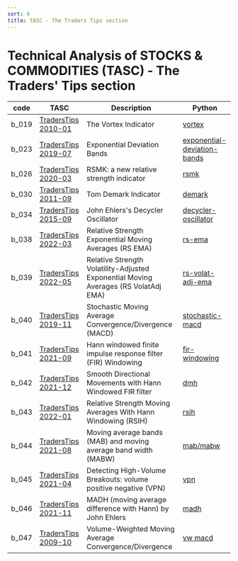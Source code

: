 ```yaml
---
sort: 4
title: TASC - The Traders Tips section 
---
```


# Technical Analysis of STOCKS & COMMODITIES (TASC) - The Traders' Tips section 



| code  | TASC  |  Description |   Python |
| ------------ | ------------ | ------------ | ------------ |
| b_019  | [TradersTips 2010-01](https://traders.com/Documentation/FEEDbk_docs/2010/01/TradersTips.html)  |  The Vortex Indicator |   [vortex](../technical_indicators/b_019_1_vortex_intro_tasc201001/b_019_1_vortex_intro_tasc201001.md) |
| b_023  | [TradersTips 2019-07](https://traders.com/documentation/feedbk_docs/2019/07/traderstips.html)  |  Exponential Deviation Bands |   [exponential-deviation-bands](b_023_1_exponential-deviation-bands_intro_tasc201907/b_023_1_exponential-deviation-bands_intro_tasc201907.md) |
| b_026  | [TradersTips 2020-03](https://traders.com/Documentation/FEEDbk_docs/2020/03/TradersTips.html)  |  RSMK: a new relative strength indicator|   [rsmk](b_026_1_rsmk_intro_tasc202003/b_026_1_rsmk_intro_tasc202003.md) |
| b_030  | [TradersTips 2011-09](http://traders.com/documentation/feedbk_docs/2011/09/traderstips.html)   | Tom Demark Indicator|   [demark](b_030_1_demark_intro_tasc201109/b_030_1_demark_intro_tasc201109.md) |
| b_034  | [TradersTips 2015-09](https://traders.com/documentation/feedbk_docs/2015/09/traderstips.html)  |John Ehlers's Decycler Oscillator |   [decycler-oscillator](b_034_1_decycler-oscillator_intro_tasc201509/b_034_1_decycler-oscillator_intro_tasc201509.md) |
| b_038  | [TradersTips 2022-03](https://traders.com/Documentation/FEEDbk_docs/2022/03/TradersTips.html)   |Relative Strength Exponential Moving Averages (RS EMA)   | [rs-ema](b_038_1_rs-ema_intro_tasc202205_v2/b_038_1_rs-ema_intro_tasc202205_v2.md)  |
| b_039  |  [TradersTips 2022-05](https://traders.com/Documentation/FEEDbk_docs/2022/05/TradersTips.html) |  Relative Strength Volatility-Adjusted Exponential Moving Averages (RS VolatAdj EMA) | [rs-volat-adj-ema](b_039_1_rs-volat-adj-ema_intro_tasc202203/b_039_1_rs-volat-adj-ema_intro_tasc202203.md)  |
| b_040  |   [TradersTips 2019-11](https://traders.com/Documentation/FEEDbk_docs/2019/11/TradersTips.html)  | Stochastic Moving Average Convergence/Divergence (MACD) |[stochastic-macd](b_040_1_stochastic-macd_intro_tasc201911/b_040_1_stochastic-macd_intro_tasc201911.md)  |
| b_041  | [TradersTips 2021-09](http://traders.com/Documentation/FEEDbk_docs/2021/09/TradersTips.html)  |  Hann windowed finite impulse response filter (FIR) Windowing |   [fir-windowing](b_041_1_fir-windowing_intro_tasc202109/b_041_1_fir-windowing_intro_tasc202109.md) |
| b_042  | [TradersTips 2021-12](https://traders.com/Documentation/FEEDbk_docs/2021/12/TradersTips.html)  |  Smooth Directional Movements with Hann Windowed FIR filter |   [dmh](b_042_1_dmh_intro_tasc202112/b_042_1_dmh_intro_tasc202112.md) |
| b_043  | [TradersTips 2022-01](https://traders.com/Documentation/FEEDbk_docs/2022/01/TradersTips.html)  |  Relative Strength Moving Averages With Hann Windowing (RSIH) |   [rsih](b_043_1_rsih_intro_tasc202201/b_043_1_rsih_intro_tasc202201.md) |
| b_044  | [TradersTips 2021-08](https://traders.com/Documentation/FEEDbk_docs/2021/08/TradersTips.html)  |  Moving average bands (MAB) and moving average band width (MABW)  |   [mab/mabw](b_044_1_mab_intro_tasc202108/b_044_1_mab_intro_tasc202108.md) |
| b_045  | [TradersTips 2021-04](https://traders.com/Documentation/FEEDbk_docs/2021/04/TradersTips.html)  |  Detecting High-Volume Breakouts: volume positive negative (VPN) |   [vpn](b_045_1_vpn_intro_tasc202104/b_045_1_vpn_intro_tasc202104.md) |
| b_046  | [TradersTips 2021-11](https://traders.com/Documentation/FEEDbk_docs/2021/11/TradersTips.html)  |  MADH (moving average difference with Hann) by John Ehlers |   [madh](b_046_1_madh_intro_tasc202111/b_046_1_madh_intro_tasc202111.md) |
| b_047  | [TradersTips 2009-10](https://traders.com/documentation/feedbk_docs/2009/10/traderstips.html)  |  Volume-Weighted Moving Average Convergence/Divergence |   [vw macd](b_047_1_vw_macd_intro_tasc200910/b_047_1_vw_macd_intro_tasc200910.md) |
